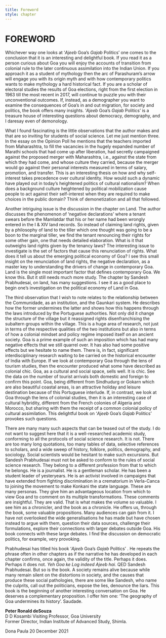 ```yaml
--- 
title: Foreword
style: chapter
---
```

# FOREWORD

Whichever way one looks at ‘*Ajeeb* Goa’s *Gajab* Politics’ one comes to
the conclusion that it is an interesting and delightful book. If you
read it as a person curious about Goa you will enjoy the accounts of
transition from colonial rule to the later continuous assimilation
into the Indian Union. If you approach it as a student of mythology
then the arc of Parashuram’s arrow will engage you with its origin
myth and with how contemporary politics wants to make mythology a hard
historical fact. If you are a scholar of electoral studies the results
of Goa elections, right from the first election in 1963 till the most
recent in 2017, will continue to puzzle you with their unconventional
outcomes. If, instead, as a demographer you want to examine the
consequences of Goa’s in and out migration, for society and politics,
the book offers many insights. ‘*Ajeeb* Goa’s *Gajab* Politics’ is a
treasure house of interesting questions about democracy, demography,
and I daresay even of demonology.

What I found fascinating is the little observations that the author
makes and that are so inviting for students of social science.  Let me
just mention three. In the essay on the Opinion Poll he mentions that
the teachers imported from Maharashtra, to fill the vacancies in the
hugely expanded number of Marathi schools that had come up after
liberation, had secretly campaigned against the proposed merger with
Maharashtra, i.e., against the state from which they had come, and
whose culture they carried, because the merger would go against their
personal interests measured in terms of salary, promotion, and
transfer. This is an interesting thesis on how and why self-interest
takes precedence over cultural identity. How would such a dynamic have
played out in today’s heightened politics of cultural nationalism?
When does a background culture heightened by political mobilization
cause people to act against their self-interest when they are required
to make choices in the public domain? Think of demonetization and all
that followed.

Another intriguing issue is the discussion in the chapter on Land. The
author discusses the phenomenon of ‘negative declarations’ where a
tenant swears before the Mamlatdar that his or her name had been
wrongly entered in the I & XIV land records. So instead of claiming
land rights, given by a philosophy of land to the tiller which one
thought was going to be a boon to the marginal tiller, we find the
tenant renouncing their rights for some other gain, one that needs
detailed elaboration. What is it that outweighs land rights given by
the tenancy laws? The interesting issue to investigate is the set of
factors that cause this renunciation of rights. What does it tell us
about the emerging political economy of Goa? I see this small insight
on the renunciation of land rights, the negative declaration, as a
master key to understanding the drivers of change in contemporary
Goa. Land is the single most important factor that defines
contemporary Goa. We know this. But it still needs much more
study. The chapter by Sandesh Prabhudesai, on land, has many
suggestions. I see it as a good place to begin one’s investigation on
the political economy of Land in Goa.

The third observation that I wish to note relates to the relationship
between the Communidade, as an institution, and the Gaunkari
system. He describes how the former undermines the latter and shows
how this happens through the laws introduced by the Portuguese
authorities. Not only did it change the structure of the village but
it reassigned rights disenfranchising the subaltern groups within the
village. This is a huge area of research, not just in terms of the
respective qualities of the two institutions but also in terms of how
a colonial mindset and policy regime imposed itself on an ancient
society. Goa is a prime example of such an imposition which has had
many negative effects that we still quarrel over. It has also had some
positive effects but we hesitate to name them. There is, in fact,
significant interdisciplinary research waiting to be carried on the
historical encounter of India with Europe. If we look at contemporary
Goa through the lens of tourism studies, then the encounter produced
what some have described as colonial chic. Goa, as a cultural and
social space, sells well. It is chic. See the data on the number of
tourist arrivals both domestic and foreign to confirm this point. Goa,
being different from Sindhudurg or Gokarn which are also beautiful
coastal areas, is an attractive holiday and leisure destination
because of this Portuguese interlude. If, in contrast, we look at Goa
through the lens of colonial studies, then it is an interesting case
of cultural hybridity, different from the French colonies of Algeria
and Morocco, but sharing with them the receipt of a common colonial
policy of cultural assimilation. This delightful book on ‘*Ajeeb* Goa’s
*Gajab* Politics’ provokes such questions.

There are many many such aspects that can be teased out of the
study. I do not want to suggest here that it is a well-researched
academic study, conforming to all the protocols of social science
research. It is not. There are too many long quotations, too many
tables of data, selective references to scholars, and a wide sweep of
history, folklore, politics, demography, and sociology. Social
scientists would be hesitant to make such excursions. But Sandesh
Prabhudesai must not be asked to conform to the rules of social
science research. They belong to a different profession from that to
which he belongs. He is a journalist. He is a gentleman scholar. He
has been a student leader of yesteryears. He is an activist involved
in campaigns that have extended from fighting discrimination in a
crematorium in Verla-Canca to joining the movement to make Konkani the
state language. These are many personas. They give him an advantageous
location from which to view Goa and to comment on its multiple
transformations.  These comments are insightful. They are valid. That
is what makes the volume so valuable. I see him as a chronicler, and
the book as a chronicle. He offers us, through the book, some valuable
propositions. Many audiences can gain from it. I have not overlooked
the wide generalisations he has made but have chosen instead to argue
with them, question their data sources, challenge their formulations,
explore their connections with larger debates outside Goa. His book
connects with these large debates. I find the discussion on democratic
politics, for example, very provoking.

Prabhudesai has titled his book ‘*Ajeeb* Goa’s *Gajab* Politics’ .  He
repeats the phrase often in other chapters as if the narrative he has
developed in each chapter confirms, once again, the validity of the
title. Perhaps it does. Perhaps it does not. *Yeh Goa ke Log indeed
Ajeeb hai*. QED Sandesh Prabhudesai. But so is the book.  A society
remains alive because while many remain silent on the distortions in
society, and the causes that produce these social pathologies, there
are some like Sandesh, who name the culprits, call out the
politicians, expose the lies, denounce the liars. This book is the
beginning of another interesting conversation on Goa.  He deserves a
complementary proposition. I offer him one: ‘The geography of Goa
undermines its history’. Saudade.

**Peter Ronald deSouza**  
D D Kosambi Visiting Professor, Goa University  
Former Director, Indian Institute of Advanced Study, Shimla.

Dona Paula
20 December 2021
